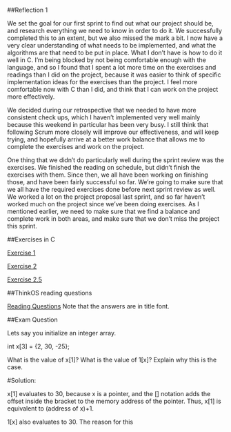 ##Reflection 1

We set the goal for our first sprint to find out what our project should be, and research everything we need to know in order to do it. We successfully completed this to an extent, but we also missed the mark a bit. I now have a very clear understanding of what needs to be implemented, and what the algorithms are that need to be put in place. What I don’t have is how to do it well in C. I’m being blocked by not being comfortable enough with the language, and so I found that I spent a lot more time on the exercises and readings than I did on the project, because it was easier to think of specific implementation ideas for the exercises than the project. I feel more comfortable now with C than I did, and think that I can work on the project more effectively. 

We decided during our retrospective that we needed to have more consistent check ups, which I haven’t implemented very well mainly because this weekend in particular has been very busy. I still think that following Scrum more closely will improve our effectiveness, and will keep trying, and hopefully arrive at a better work balance that allows me to complete the exercises and work on the project.

One thing that we didn’t do particularly well during the sprint review was the exercises. We finished the reading on schedule, but didn’t finish the exercises with them. Since then, we all have been working on finishing those, and have been fairly successful so far. We’re going to make sure that we all have the required exercises done before next sprint review as well. We worked a lot on the project proposal last sprint, and so far haven’t worked much on the project since we’ve been doing exercises. As I mentioned earlier, we need to make sure that we find a balance and complete work in both areas, and make sure that we don’t miss the project this sprint.

##Exercises in C

[Exercise 1](../exercises/ex01)

[Exercise 2](../exercises/ex02)

[Exercise 2.5](../exercises/ex02.5)

##ThinkOS reading questions

[Reading Questions](../reading_questions/thinkos.md) Note that the answers are in title font.


##Exam Question

Lets say you initialize an integer array. 

int x[3] = {2, 30, -25};

What is the value of x[1]? What is the value of 1[x]? Explain why this is the case.


#Solution:

x[1] evaluates to 30, because x is a pointer, and the [] notation adds the offset inside the bracket to the memory address of the pointer. Thus, x[1] is equivalent to (address of x)+1. 

1[x] also evaluates to 30. The reason for this 
